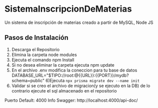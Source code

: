 # SistemaInscripcionDeMaterias
Un sistema de inscripción de materias creado a partir de MySQL, Node JS

## Pasos de Instalación

1) Descarga el Repositorio
2) Elimina la carpeta node modules 
3) Ejecuta el comando npm Install
4) Si no desea eliminar la carpeta ejecuta npm update
5) En el archivo .env modifica la coneccion para tu base de datos 
DATABASE_URL="$TIPO://root:@{{URL}}:{{PORT}}/mydb?schema=public"
6)Ejecuta `npx prisma migrate dev --name init`
7) Validar si se creo el archivo de migracion(y se ejecuto en la DB) de lo contrario ejecute el sql almacenado en el repositorio

Puerto Default: 4000
Info Swagger: http://localhost:4000/api-doc/ 
